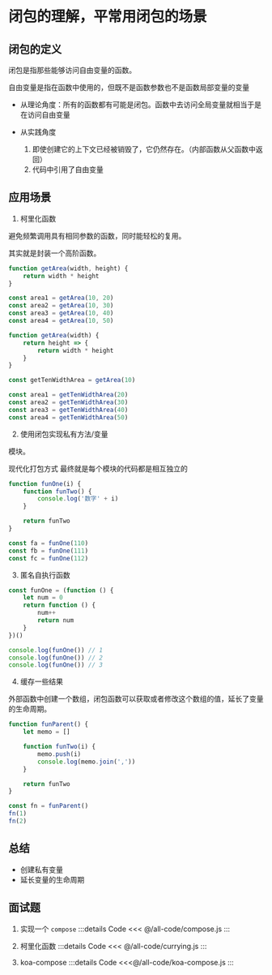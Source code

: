 # 闭包的理解，平常用闭包的场景

## 闭包的定义

闭包是指那些能够访问自由变量的函数。

自由变量是指在函数中使用的，但既不是函数参数也不是函数局部变量的变量

- 从理论角度：所有的函数都有可能是闭包。函数中去访问全局变量就相当于是在访问自由变量

- 从实践角度
  1. 即使创建它的上下文已经被销毁了，它仍然存在。（内部函数从父函数中返回）
  2. 代码中引用了自由变量

## 应用场景

1. 柯里化函数

避免频繁调用具有相同参数的函数，同时能轻松的复用。

其实就是封装一个高阶函数。

```js
function getArea(width, height) {
	return width * height
}

const area1 = getArea(10, 20)
const area2 = getArea(10, 30)
const area3 = getArea(10, 40)
const area4 = getArea(10, 50)

function getArea(width) {
	return height => {
		return width * height
	}
}

const getTenWidthArea = getArea(10)

const area1 = getTenWidthArea(20)
const area2 = getTenWidthArea(30)
const area3 = getTenWidthArea(40)
const area4 = getTenWidthArea(50)
```

2. 使用闭包实现私有方法/变量

模块。

现代化打包方式 最终就是每个模块的代码都是相互独立的

```js
function funOne(i) {
	function funTwo() {
		console.log('数字' + i)
	}

	return funTwo
}

const fa = funOne(110)
const fb = funOne(111)
const fc = funOne(112)
```

3. 匿名自执行函数

```js
const funOne = (function () {
	let num = 0
	return function () {
		num++
		return num
	}
})()

console.log(funOne()) // 1
console.log(funOne()) // 2
console.log(funOne()) // 3
```

4. 缓存一些结果

外部函数中创建一个数组，闭包函数可以获取或者修改这个数组的值，延长了变量的生命周期。

```js
function funParent() {
	let memo = []

	function funTwo(i) {
		memo.push(i)
		console.log(memo.join(','))
	}

	return funTwo
}

const fn = funParent()
fn(1)
fn(2)
```

## 总结

- 创建私有变量
- 延长变量的生命周期

## 面试题

1. 实现一个 `compose`
   :::details Code
   <<< @/all-code/compose.js
   :::

2. 柯里化函数
   :::details Code
   <<< @/all-code/currying.js
   :::

3. koa-compose
   :::details Code
   <<<@/all-code/koa-compose.js
   :::

